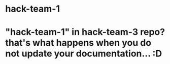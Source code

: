 # hack-team-1

# "hack-team-1" in hack-team-3 repo? that's what happens when you do not update your documentation... :D 